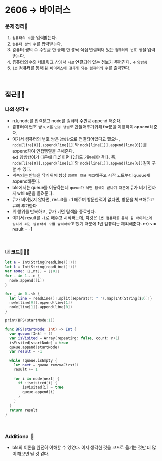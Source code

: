 # 2606 → 바이러스
### 문제 정리📝
1. `컴퓨터의 수`를 입력받는다.
2. `컴퓨터 쌍의 수`를 입력받는다.
3. 컴퓨터 쌍의 수 수만큼 한 줄에 한 쌍씩 직접 연결되어 있는 `컴퓨터의 번호 쌍`을 입력받는다.
4. 컴퓨터의 수와 네트워크 상에서 `서로` 연결되어 있는 정보가 주어진다. → `양방향`
5. `1번` 컴퓨터를 통해 `웜 바이러스에 걸리게 되는 컴퓨터의 수`를 출력한다.

</br>

## 접근🚶🏻
### 나의 생각 ▾
- n,k,node를 입력받고 node를 컴퓨터 수만큼 append 해준다. 
- 컴퓨터의 번호 쌍 u,v을 `인접 행렬`로 만들어주기위해 for문을 이용하여 append해준다.
- 여기서 컴퓨터의 번호 쌍은 `양방향`으로 연결되어있다고 했으니, `node[line[0]].append(line[1])`와 `node[line[1]].append(line[0])`를 append하여 인접행렬을 구해준다.  
    ex) 양방향이기 때문에 [1,2]이면 [2,1]도 가능해야 한다. 즉, `node[line[0]].append(line[1])`와 `node[line[1]].append(line[0])`같이 구할 수 있다.
- 계속되는 반복을 막기위해 항상 `방문한 것을 체크`해주고 시작 노트부터 queue에 append해준다.
- bfs에서는 queue를 이용하는데 `queue가 비면 탐색이 끝나기 때문에` 큐가 비기 전까지 while문을 돌려준다.
- 큐가 비어있지 않다면, result를 +1 해주며 방문한적이 없다면, 방문을 체크해주고 큐에 추가한다.
- 위 행위를 반복하고, 큐가 비면 탐색을 종료한다.
- 여기서 result를 `-1`로 해주고 시작하는데, 이것은 `1번 컴퓨터를 통해 웜 바이러스에 걸리게 되는 컴퓨터의 수를 출력하라`고 했기 때문에 1번 컴퓨터는 제외해준다.
    ex) var result = -1

</br>

### 내 코드👨🏻‍💻
```swift
let n = Int(String(readLine()!))!
let k = Int(String(readLine()!))!
var node: [[Int]] = [[0]]
for i in 1...n {
  node.append([i])
}

for _ in 0..<k {
  let line = readLine()!.split(separator: " ").map{Int(String($0))!}
  node[line[0]].append(line[1])
  node[line[1]].append(line[0])
}

print(BFS(startNode:1))

func BFS(startNode: Int) -> Int {
  var queue:[Int] = []
  var isVisited = Array(repeating: false, count: n+1)
  isVisited[startNode] = true
  queue.append(startNode)
  var result = -1

  while !queue.isEmpty {
    let next = queue.removeFirst()
    result += 1
    
    for i in node[next] {
      if !isVisited[i] {
        isVisited[i] = true
        queue.append(i)
      }
    }
  }
  return result
}
```

</br>

### Additional 📂
- bfs의 이론을 완전히 이해할 수 있었다. 이제 생각한 것을 코드로 옮기는 것만 더 많이 해보면 될 것 같다.

